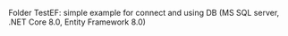 Folder TestEF: simple example for connect and using DB (MS SQL server, .NET Core 8.0, Entity Framework 8.0)
